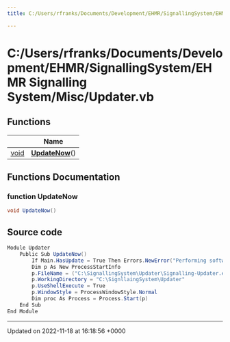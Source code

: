 ```yaml
---
title: C:/Users/rfranks/Documents/Development/EHMR/SignallingSystem/EHMR Signalling System/Misc/Updater.vb

---
```


# C:/Users/rfranks/Documents/Development/EHMR/SignallingSystem/EHMR Signalling System/Misc/Updater.vb



## Functions

|                | Name           |
| -------------- | -------------- |
| [void](/SignallingSystem-doc/mainsystem/Files/SerialPixelLeds_8vb/#variable-void) | **[UpdateNow](/SignallingSystem-doc/mainsystem/Files/Updater_8vb/#function-updatenow)**() |


## Functions Documentation

### function UpdateNow

```csharp
void UpdateNow()
```




## Source code

```csharp
Module Updater
    Public Sub UpdateNow()
        If Main.HasUpdate = True Then Errors.NewError("Performing software update!")
        Dim p As New ProcessStartInfo
        p.FileName = ("C:\SignallingSystem\Updater\Signalling-Updater.exe")
        p.WorkingDirectory = "C:\SignllaingSystem\Updater"
        p.UseShellExecute = True
        p.WindowStyle = ProcessWindowStyle.Normal
        Dim proc As Process = Process.Start(p)
    End Sub
End Module
```


-------------------------------

Updated on 2022-11-18 at 16:18:56 +0000

